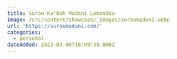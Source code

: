```yaml
---
title: Surau Ka'bah Madani Lamandau
image: /src/content/showcase/_images/suraumadani.webp
url: 'https://suraumadani.com/'
categories:
  - personal
dateAdded: 2023-03-06T18:09:38.000Z
---
```



